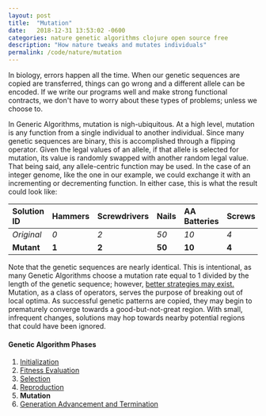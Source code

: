 ```yaml
---
layout: post
title:  "Mutation"
date:   2018-12-31 13:53:02 -0600
categories: nature genetic algorithms clojure open source free
description: "How nature tweaks and mutates individuals"
permalink: /code/nature/mutation
---
```


In biology, errors happen all the time.
When our genetic sequences are copied are transferred, things can go wrong and a different allele can be encoded.
If we write our programs well and make strong functional contracts, we don't have to worry about these types of problems; unless we choose to.

In Generic Algorithms, mutation is nigh-ubiquitous.
At a high level, mutation is any function from a single individual to another individual.
Since many genetic sequences are binary, this is accomplished through a flipping operator.
Given the legal values of an allele, if that allele is selected for mutation, its value is randomly swapped with another random legal value.
That being said, any allele-centric function may be used.
In the case of an integer genome, like the one in our example, we could exchange it with an incrementing or decrementing function.
In either case, this is what the result could look like:

| Solution ID | Hammers | Screwdrivers | Nails  | AA Batteries | Screws |
| :---------- | :------ | :----------- | :----- | :----------- | :----- |
| _Original_  | _0_     | _2_          | _50_   | _10_         | _4_    |
| **Mutant**  | **1**   | **2**        | **50** | **10**       | **4**  |

Note that the genetic sequences are nearly identical.
This is intentional, as many Genetic Algorithms choose a mutation rate equal to 1 divided by the length of the genetic sequence; however, [better strategies may exist.](http://neuro.bstu.by/ai/To-dom/My_research/Papers-0/For-research/Needle/back.pdf)
Mutation, as a class of operators, serves the purpose of breaking out of local optima.
As successful genetic patterns are copied, they may begin to prematurely converge towards a good-but-not-great region.
With small, infrequent changes, solutions may hop towards nearby potential regions that could have been ignored.

#### Genetic Algorithm Phases

1. [Initialization](/code/nature/initialization)
2. [Fitness Evaluation](/code/nature/fitness-evaluation)
3. [Selection](/code/nature/selection)
4. [Reproduction](/code/nature/reproduction)
5. **Mutation**
6. [Generation Advancement and Termination](/code/nature/termination)
